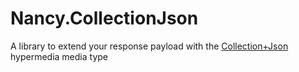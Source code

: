 Nancy.CollectionJson
====================
A library to extend your response payload with the [Collection+Json][1] hypermedia media type

  [1]: http://amundsen.com/media-types/collection/
